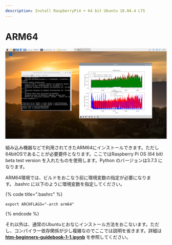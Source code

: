 ```yaml
---
description: Install RaspberryPi4 + 64 bit Ubuntu 18.04.4 LTS
---
```


# ARM64

![&#x56F3;1-4](../../.gitbook/assets/1-.png)

組み込み機器などで利用されてきたARM64にインストールできます。ただし64bitOSであることが必要要件となります。ここではRaspberry Pi OS \(64 bit\) beta test version を入れたものを使用します。Python のバージョンは3.7.3 になります。

ARM64環境では、ビルドをおこなう前に環境変数の指定が必要になります。.bashrc に以下のように環境変数を指定してください。

{% code title=".bashrc" %}
```text
export ARCHFLAGS="-arch arm64"
```
{% endcode %}

それ以外は、通常のUbuntuとおなじインストール方法をおこないます。ただし、コンパイラー依存関係が少し複雑なのでここでは説明を省きます。詳細は [**htm-beginners-guidebook-1-1.ipynb**](https://github.com/StudioIdenticalTwins/HTM-Beginners-Notebook/blob/master/chapter-1/htm-beginners-guidebook-1-1.ipynb) を参照してください。

